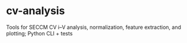 # cv-analysis
Tools for SECCM CV i–V analysis, normalization, feature extraction, and plotting; Python CLI + tests
